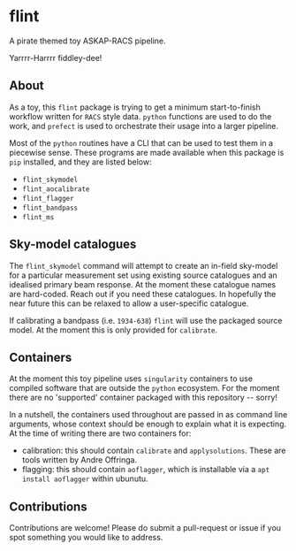 # flint

A pirate themed toy ASKAP-RACS pipeline. 

Yarrrr-Harrrr fiddley-dee!

## About

As a toy, this `flint` package is trying to get a minimum start-to-finish workflow written for `RACS` style data. `python` functions are used to do the work, and `prefect` is used to orchestrate their usage into a larger pipeline. 

Most of the `python` routines have a CLI that can be used to test them in a piecewise sense. These programs are made available when this package is `pip` installed, and they are listed below:
- `flint_skymodel`
- `flint_aocalibrate`
- `flint_flagger`
- `flint_bandpass`
- `flint_ms`

## Sky-model catalogues

The `flint_skymodel` command will attempt to create an in-field sky-model for a particular measurement set using existing source catalogues and an idealised primary beam response. At the moment these catalogue names are hard-coded. Reach out if you need these catalogues. In hopefully the near future this can be relaxed to allow a user-specific catalogue. 

If calibrating a bandpass (i.e. `1934-638`) `flint` will use the packaged source model. At the moment this is only provided for `calibrate`. 

## Containers 

At the moment this toy pipeline uses `singularity` containers to use compiled software that are outside the `python` ecosystem. For the moment there are no 'supported' container packaged with this repository -- sorry! 

In a nutshell, the containers used throughout are passed in as command line arguments, whose context should be enough to explain what it is expecting. At the time of writing there are two containers for:
- calibration: this should contain `calibrate` and `applysolutions`. These are tools written by Andre Offringa. 
- flagging: this should contain `aoflagger`, which is installable via a `apt install aoflagger` within ubunutu. 

## Contributions

Contributions are welcome! Please do submit a pull-request or issue if you spot something you would like to address. 

